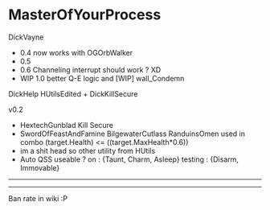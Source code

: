 # MasterOfYourProcess


DickVayne
- 0.4 now works with OGOrbWalker
- 0.5 
- 0.6 Channeling interrupt should work ? XD 
- WIP 1.0 better Q-E logic and [WIP] wall_Condemn

DickHelp
HUtilsEdited + DickKillSecure

v0.2
- HextechGunblad Kill Secure
- SwordOfFeastAndFamine  BilgewaterCutlass  RanduinsOmen used in combo (target.Health) <= ((target.MaxHealth*0.6))
- im a shit head so other utility from HUtils
- Auto QSS useable ? on : {Taunt, Charm, Asleep} testing : {Disarm, Immovable}

----------------------------------------------------------------
----------------------------------------------------------------

Ban rate in wiki :P
